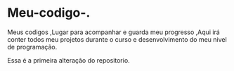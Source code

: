 # Meu-codigo-.
Meus codigos ,Lugar para acompanhar e guarda meu progresso ,Aqui irá conter todos meu projetos durante o curso e desenvolvimento do meu nivel de programação.

Essa é a primeira alteração do repositorio.